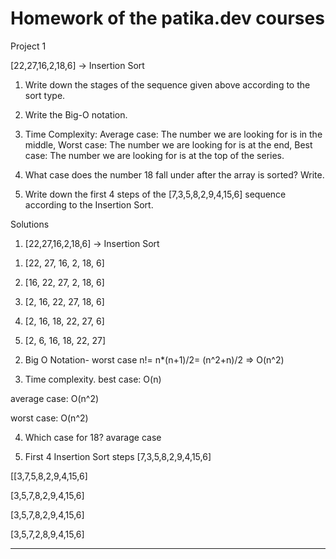 # Homework of the patika.dev courses

Project 1

[22,27,16,2,18,6] -> Insertion Sort

1) Write down the stages of the sequence given above according to the sort type.

2) Write the Big-O notation.

3) Time Complexity: Average case: The number we are looking for is in the middle, Worst case: The number we are looking for is at the end, Best case: The number we are looking for is at the top of the series.

4) What case does the number 18 fall under after the array is sorted? Write.


5) Write down the first 4 steps of the [7,3,5,8,2,9,4,15,6] sequence according to the Insertion Sort.



Solutions

1) [22,27,16,2,18,6] -> Insertion Sort

1. [22, 27, 16, 2, 18, 6]

2. [16, 22, 27, 2, 18, 6]

3. [2, 16, 22, 27, 18, 6]

4. [2, 16, 18, 22, 27, 6]

5. [2, 6, 16, 18, 22, 27]



2) Big O Notation- worst case
n!= n*(n+1)/2= (n^2+n)/2 => O(n^2)

3) Time complexity.
best case: O(n)

average case: O(n^2)

worst case: O(n^2)

4) Which case for 18?
 avarage case

5) First 4 Insertion Sort steps [7,3,5,8,2,9,4,15,6]

[[3,7,5,8,2,9,4,15,6]

[3,5,7,8,2,9,4,15,6]

[3,5,7,8,2,9,4,15,6]

[3,5,7,2,8,9,4,15,6]


*************************************************************************



